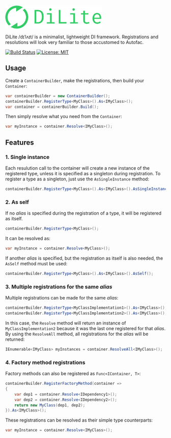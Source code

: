 ![DiLite](/logo.png)

DiLite /dɪˈlʌɪt/ is a minimalist, lightweight DI framework. Registrations and resolutions will look very familiar to those accustomed to Autofac.

[![Build Status](https://travis-ci.org/balazs-kis/dilite.svg?branch=master)](https://travis-ci.org/balazs-kis/dilite)
[![License: MIT](https://img.shields.io/badge/License-MIT-yellow.svg)](https://opensource.org/licenses/MIT)

## Usage

Create a `ContainerBuilder`, make the registrations, then build your `Container`:
```csharp
var containerBuilder = new ContainerBuilder();
containerBuilder.RegisterType<MyClass>().As<IMyClass>();
var container = containerBuilder.Build();
```
Then simply resolve what you need from the `Container`:
```csharp
var myInstance = container.Resolve<IMyClass>();
```


## Features

### 1. Single instance
Each resulution call to the container will create a new instance of the registered type, unless it is specified as a singleton during registration. To register a type as a singleton, just use the `AsSingleInstance` method:
```csharp
containerBuilder.RegisterType<MyClass>().As<IMyClass>().AsSingleInstance();
```

### 2. As self
If no *alias* is specified during the registration of a type, it will be registered as itself.
```csharp
containerBuilder.RegisterType<MyClass>();
```
It can be resolved as:
```csharp
var myInstance = container.Resolve<MyClass>();
```

If another *alias* is specified, but the registration as itself is also needed, the `AsSelf` method must be used:
```csharp
containerBuilder.RegisterType<MyClass>().As<IMyClass>().AsSelf();
```

### 3. Multiple registrations for the same *alias*
Multiple registrations can be made for the same *alias*:
```csharp
containerBuilder.RegisterType<MyClassImplementation1>().As<IMyClass>();
containerBuilder.RegisterType<MyClassImplementation2>().As<IMyClass>();
```
In this case, the `Resolve` method will return an instance of `MyClassImplementation2` because it was the last one registered for that *alias*. By using the `ResolveAll` method, all registrations for the *alias* will be returned:
```csharp
IEnumerable<IMyClass> myInstances = container.ResolveAll<IMyClass>();
```

### 4. Factory method registrations
Factory methods can also be registered as `Func<IContainer, T>`:
```csharp
containerBuilder.RegisterFactoryMethod(container =>
{
    var dep1 = container.Resolve<IDependency1>();
    var dep2 = container.Resolve<IDependency2>();
    return new MyClass(dep1, dep2);
}).As<IMyClass>();
```
These registrations can be resolved as their simple type counterparts:
```csharp
var myInstance = container.Resolve<IMyClass>();
```
